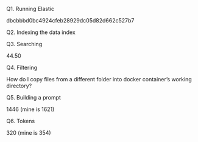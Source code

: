 Q1. Running Elastic

dbcbbbd0bc4924cfeb28929dc05d82d662c527b7

Q2. Indexing the data
index

Q3. Searching

44.50

Q4. Filtering

How do I copy files from a different folder into docker container’s working directory?

Q5. Building a prompt

1446
(mine is 1621)

Q6. Tokens

320
(mine is 354)
